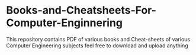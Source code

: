 # Books-and-Cheatsheets-For-Computer-Enginnering
This repository contains PDF of various books and Cheat-sheets of various Computer Engineering subjects feel free to download and upload anything
